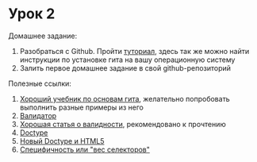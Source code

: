 # Урок 2

Домашнее задание:

1. Разобраться с Github. Пройти [туториал](http://githowto.com/ru), здесь так же можно найти инструкции по установке гита на вашу операционную систему
2. Залить первое домашнее задание в свой github-репозиторий

Полезные ссылки:

1. [Хороший учебник по основам гита](https://github.com/progit/progit/blob/master/ru/02-git-basics/01-chapter2.markdown), желательно попробовать выполнить разные примеры из него
2. [Валидатор](https://validator.w3.org/)
3. [Хорошая статья о валидности](http://www.xiper.net/collect/weekdays-front-end-dev/for-owner-oline-business/valid-html.html), рекомендовано к прочтению
4. [Doctype](http://www.xiper.net/manuals/html/tags/DOCTYPE.html)
5. [Новый Doctype и HTML5](http://habrahabr.ru/post/115177/)
6. [Специфичность или "вес селекторов"](http://xiper.net/learn/css/inheritance-and-cascade/specificity)

